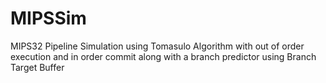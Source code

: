 # MIPSSim
MIPS32 Pipeline Simulation using Tomasulo Algorithm with out of order execution and in order commit along with a branch predictor using Branch Target Buffer
